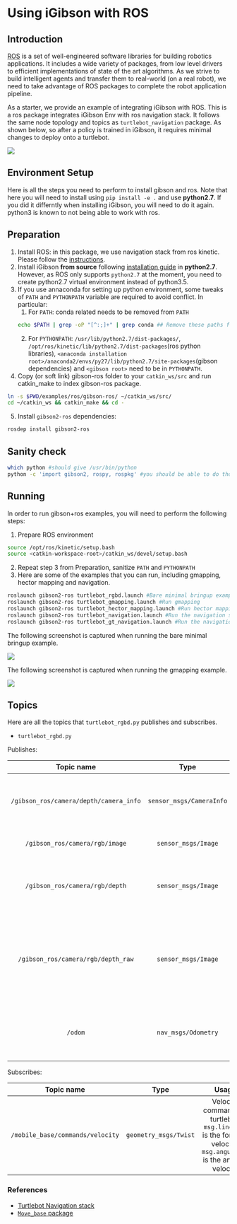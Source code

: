 Using iGibson with ROS
============


Introduction
----------------

[ROS](http://www.ros.org) is a set of well-engineered software libraries for building robotics applications. It includes a wide variety of packages, from low level drivers to efficient implementations of state of the art algorithms. As we strive to build intelligent agents and transfer them to real-world (on a real robot), we need to take advantage of ROS packages to complete the robot application pipeline. 


As a starter, we provide an example of integrating iGibson with ROS. This is a ros package integrates iGibson Env with ros navigation stack. It follows the same node topology and topics as `turtlebot_navigation` package. As shown below, so after a policy is trained in iGibson, it requires minimal changes to deploy onto a turtlebot.

![](misc/node_topo.jpg)

Environment Setup
----------------


Here is all the steps you need to perform to install gibson and ros. Note that here you will need to install using `pip install -e .` and use __python2.7__. If you did it differntly when installing iGibson, you will need to do it again. python3 is known to not being able to work with ros.

## Preparation
 
1. Install ROS: in this package, we use navigation stack from ros kinetic. Please follow the [instructions](http://wiki.ros.org/kinetic/Installation/Ubuntu).  
2. Install iGibson __from source__ following [installation guide](../../README.md) in __python2.7__. However, as ROS only supports `python2.7` at the moment, you need to create python2.7 virtual environment instead of python3.5.
3. If you use annaconda for setting up python environment, some tweaks of `PATH` and `PYTHONPATH` variable are required to avoid conflict. In particular:
	1. For `PATH`: conda related needs to be removed from `PATH`
	```bash
	echo $PATH | grep -oP "[^:;]+" | grep conda	## Remove these paths from $PATH
	```
	2. For `PYTHONPATH`: `/usr/lib/python2.7/dist-packages/`, `/opt/ros/kinetic/lib/python2.7/dist-packages`(ros python libraries), `<anaconda installation root>/anaconda2/envs/py27/lib/python2.7/site-packages`(gibson dependencies) and `<gibson root>` need to be in `PYTHONPATH`.
4. Copy (or soft link) gibson-ros folder to your `catkin_ws/src` and run catkin_make to index gibson-ros package.
```bash
ln -s $PWD/examples/ros/gibson-ros/ ~/catkin_ws/src/
cd ~/catkin_ws && catkin_make && cd -
```
5. Install `gibson2-ros` dependencies:
```bash
rosdep install gibson2-ros
```

## Sanity check 

```bash
which python #should give /usr/bin/python 
python -c 'import gibson2, rospy, rospkg' #you should be able to do those without errors.
```

Running
----------------

In order to run gibson+ros examples, you will need to perform the following steps:

1. Prepare ROS environment
```bash
source /opt/ros/kinetic/setup.bash
source <catkin-workspace-root>/catkin_ws/devel/setup.bash
```
2. Repeat step 3 from Preparation, sanitize `PATH` and `PYTHONPATH`
3. Here are some of the examples that you can run, including gmapping, hector mapping and navigation.
```bash
roslaunch gibson2-ros turtlebot_rgbd.launch #Bare minimal bringup example
roslaunch gibson2-ros turtlebot_gmapping.launch #Run gmapping
roslaunch gibson2-ros turtlebot_hector_mapping.launch #Run hector mapping
roslaunch gibson2-ros turtlebot_navigation.launch #Run the navigation stack, we have provided the map
roslaunch gibson2-ros turtlebot_gt_navigation.launch #Run the navigation stack with ground truth localization
```


The following screenshot is captured when running the bare minimal bringup example.

![](misc/sensing.png)

The following screenshot is captured when running the gmapping example.

![](misc/slam.png)


Topics
----------------

Here are all the topics that `turtlebot_rgbd.py` publishes and subscribes.


- `turtlebot_rgbd.py`

Publishes:

| Topic name        | Type           | Usage|
|:------------------:|:---------------------------:|:---:|
|`/gibson_ros/camera/depth/camera_info`|`sensor_msgs/CameraInfo`| Camera parameters used in iGibson, same for depth and rgb|
|`/gibson_ros/camera/rgb/image`|`sensor_msgs/Image`| RGB image captured in iGibson|
|`/gibson_ros/camera/rgb/depth`|`sensor_msgs/Image`| depth image captured in iGibson, in meters, with dtype being float32|
|`/gibson_ros/camera/rgb/depth_raw`|`sensor_msgs/Image`| depth image captured in iGibson, mimic raw depth data captured with OpenNI cameras, with dtype being uint16, see more [here](http://www.ros.org/reps/rep-0118.html)|
|`/odom`|`nav_msgs/Odometry` |odometry from `odom` frame to `base_footprint`, generated with groudtruth pose in iGibson|


Subscribes:


| Topic name        | Type           | Usage|
|:------------------:|:---------------------------:|:---:|
|`/mobile_base/commands/velocity`|`geometry_msgs/Twist` |Velocity command for turtlebot, `msg.linear.x` is the forward velocity, `msg.angular.z` is the angular velocity|


### References

- [Turtlebot Navigation stack](http://wiki.ros.org/turtlebot_navigation/Tutorials/Setup%20the%20Navigation%20Stack%20for%20TurtleBot)
- [`Move_base` package](http://wiki.ros.org/move_base)
